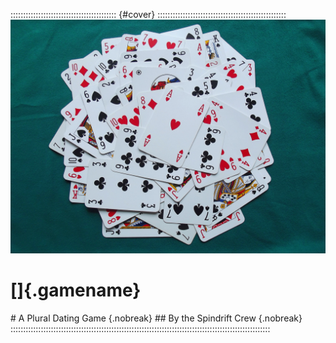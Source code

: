 :::::::::::::::::::::::::::::::::::::::::: {#cover} :::::::::::::::::::::::::::::::::::::::::::::::::::
![Cover Image](art/cover.jpg "Cover Image")

<h1>[]{.gamename}</h1>
# A Plural Dating Game {.nobreak}
## By the Spindrift Crew {.nobreak}
:::::::::::::::::::::::::::::::::::::::::::::::::::::::::::::::::::::::::::::::::::::::::::::::::::::::
